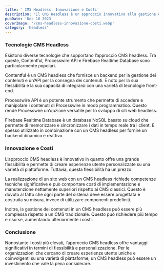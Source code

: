 ```yaml
---
title: ' CMS Headless: Innovazione e Costi'
description: "Il CMS Headless è un approccio innovativo alla gestione dei contenuti che sta guadagnando popolarità nel mondo dello sviluppo web. A differenza dei tradizionali CMS (Content Management Systems), un CMS headless non ha un’interfaccia utente predefinita o “head”. Invece, i contenuti sono accessibili tramite API e possono essere presentati su qualsiasi piattaforma o dispositivo."
pubDate: 'Dec 10 2023'
coverImage: '/cms-headless-innovazione-costi.webp'
category: 'headless'
---
```





### Tecnologie CMS Headless
Esistono diverse tecnologie che supportano l’approccio CMS headless. Tra queste, Contentful, Processwire API e Firebase Realtime Database sono particolarmente popolari.

Contentful è un CMS headless che fornisce un backend per la gestione dei contenuti e un’API per la consegna dei contenuti. È noto per la sua flessibilità e la sua capacità di integrarsi con una varietà di tecnologie front-end.

Processwire API è un potente strumento che permette di accedere e manipolare i contenuti di Processwire in modo programmatico. Questo rende Processwire un’opzione versatile per lo sviluppo di siti web headless.

Firebase Realtime Database è un database NoSQL basato su cloud che permette di memorizzare e sincronizzare i dati in tempo reale tra i client. È spesso utilizzato in combinazione con un CMS headless per fornire un backend dinamico e reattivo.

### Innovazione e Costi
L’approccio CMS headless è innovativo in quanto offre una grande flessibilità e permette di creare esperienze utente personalizzate su una varietà di piattaforme. Tuttavia, questa flessibilità ha un prezzo.

La realizzazione di un sito web con un CMS headless richiede competenze tecniche significative e può comportare costi di implementazione e manutenzione nettamente superiori rispetto ai CMS classici. Questo è dovuto al fatto che ogni parte del sistema deve essere progettata e costruita su misura, invece di utilizzare componenti predefiniti.

Inoltre, la gestione dei contenuti in un CMS headless può essere più complessa rispetto a un CMS tradizionale. Questo può richiedere più tempo e risorse, aumentando ulteriormente i costi.

### Conclusione
Nonostante i costi più elevati, l’approccio CMS headless offre vantaggi significativi in termini di flessibilità e personalizzazione. Per le organizzazioni che cercano di creare esperienze utente uniche e coinvolgenti su una varietà di piattaforme, un CMS headless può essere un investimento che vale la pena considerare.  